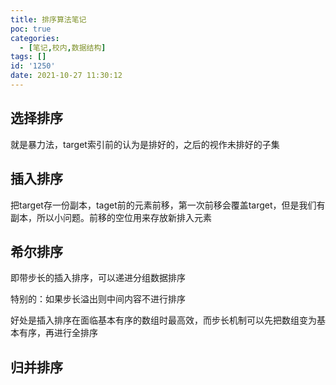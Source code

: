 ```yaml
---
title: 排序算法笔记
poc: true
categories:
  - [笔记,校内,数据结构]
tags: []
id: '1250'
date: 2021-10-27 11:30:12
---
```


## 选择排序

就是暴力法，target索引前的认为是排好的，之后的视作未排好的子集

## 插入排序

把target存一份副本，taget前的元素前移，第一次前移会覆盖target，但是我们有副本，所以小问题。前移的空位用来存放新排入元素

## 希尔排序

即带步长的插入排序，可以递进分组数据排序

特别的：如果步长溢出则中间内容不进行排序

好处是插入排序在面临基本有序的数组时最高效，而步长机制可以先把数组变为基本有序，再进行全排序

## 归并排序
